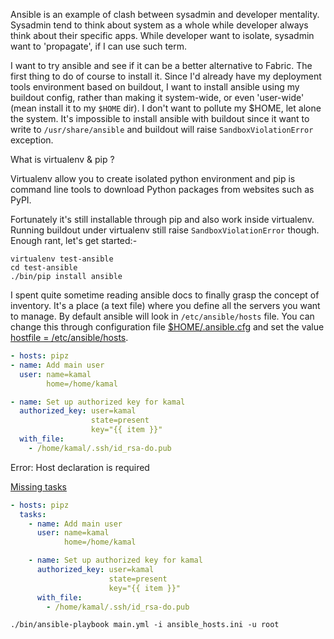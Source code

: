 <!-- 
.. link: 
.. description: 
.. tags: ansible, sysadmin, devops, python
.. date: 2013/09/25 02:34:04
.. title: Ansible log
.. slug: ansible-log
-->

Ansible is an example of clash between sysadmin and developer mentality.  
Sysadmin tend to think about system as a whole while developer always think 
about their specific apps. While developer want to isolate, sysadmin want to 
'propagate', if I can use such term.

I want to try ansible and see if it can be a better alternative to Fabric. The 
first thing to do of course to install it. Since I'd already have my deployment 
tools environment based on buildout, I want to install ansible using my 
buildout config, rather than making it system-wide, or even 'user-wide' (mean 
install it to my `$HOME` dir). I don't want to pollute my $HOME, let alone the 
system. It's impossible to install ansible with buildout since it want to write 
to `/usr/share/ansible` and buildout will raise `SandboxViolationError` 
exception.

<div class="sidebar">
<p class="first sidebar-title">What is virtualenv & pip ?</p>
<p class="last">
    Virtualenv allow you to create isolated python environment and pip is
    command line tools to download Python packages from websites such as
    PyPI.
</p>
</div>

Fortunately it's still installable through pip and also work inside virtualenv.  
Running buildout under virtualenv still raise `SandboxViolationError` though.  Enough rant, let's get started:-

    virtualenv test-ansible
    cd test-ansible
    ./bin/pip install ansible

I spent quite sometime reading ansible docs to finally grasp the concept of 
inventory. It's a place (a text file) where you define all the servers you want 
to manage. By default ansible will look in `/etc/ansible/hosts` file. You can 
change this through configuration file [$HOME/.ansible.cfg][ansible-cfg] and 
set the value [hostfile       = /etc/ansible/hosts][ansible-cfg2].

```yaml
- hosts: pipz
- name: Add main user
  user: name=kamal
        home=/home/kamal

- name: Set up authorized key for kamal
  authorized_key: user=kamal
                  state=present
                  key="{{ item }}"
  with_file:
    - /home/kamal/.ssh/id_rsa-do.pub
```

Error: Host declaration is required

[Missing tasks][10]

```yaml
- hosts: pipz
  tasks:
    - name: Add main user
      user: name=kamal
            home=/home/kamal

    - name: Set up authorized key for kamal
      authorized_key: user=kamal
                      state=present
                      key="{{ item }}"
      with_file:
        - /home/kamal/.ssh/id_rsa-do.pub
```

    ./bin/ansible-playbook main.yml -i ansible_hosts.ini -u root

[ansible-cfg]:http://www.ansibleworks.com/docs/faq.html#id7
[ansible-cfg2]:https://github.com/ansible/ansible/blob/devel/examples/ansible.cfg
[10]:https://groups.google.com/forum/#!topic/ansible-project/QFDzbr3vGD0
